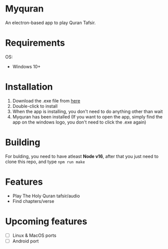 # Myquran

An electron-based app to play Quran Tafsir.

# Requirements
OS:
- Windows 10+

# Installation
1. Download the .exe file from [here](https://github.com/LastCleanShirt/Myquran/releases)
2. Double-click to install
3. When the app is installing, you don't need to do anything other than wait
4. Myquran has been installed (If you want to open the app, simply find the app on the windows logo, you don't need to click the .exe again)

# Building
For bulding, you need to have atleast **Node v16**, after that you just need to clone this repo, and type `npm run make`  

# Features
- Play The Holy Quran tafsir/audio
- Find chapters/verse

#  Upcoming features
- [ ] Linux & MacOS ports
- [ ] Android port
